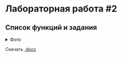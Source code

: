 # Лабораторная работа #2

## Список функций и задания
<details>
  <summary>Фото</summary>
  
  ![image](https://user-images.githubusercontent.com/76239707/228766615-63a33d47-2620-4221-949e-89b2fa5e0a01.png)
  
</details>
 
 Скачать [.docx](https://github.com/xarll/vpr/raw/main/items/vychmat/lab/lab2/Laboratornaya_rabota_2%20(1).docx)

